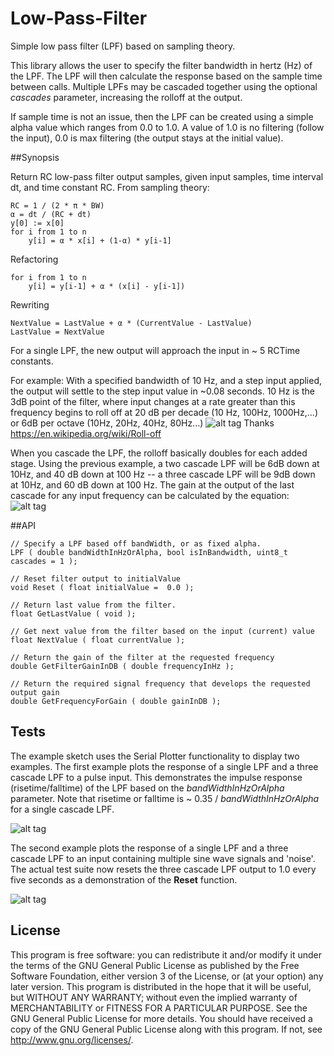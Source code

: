 # Low-Pass-Filter

Simple low pass filter (LPF) based on sampling theory.  

This library allows the user to specify the filter bandwidth in hertz (Hz) of the LPF. The LPF will then calculate the response based on the sample time between calls.  Multiple LPFs may be cascaded together using the optional *cascades* parameter, increasing the rolloff at the output.

If sample time is not an issue, then the LPF can be created using a simple alpha value which ranges from 0.0 to 1.0. A value of 1.0 is no filtering (follow the input), 0.0 is max filtering (the output stays at the initial value).

##Synopsis

Return RC low-pass filter output samples, given input samples, time interval dt, and time constant RC. From sampling theory:

	RC = 1 / (2 * π * BW)
	α = dt / (RC + dt)
	y[0] := x[0]
	for i from 1 to n
		y[i] = α * x[i] + (1-α) * y[i-1]

Refactoring

	for i from 1 to n
		y[i] = y[i-1] + α * (x[i] - y[i-1])

Rewriting

	NextValue = LastValue + α * (CurrentValue - LastValue)
	LastValue = NextValue
	
For a single LPF, the new output will approach the input in ~ 5 RCTime constants. 

For example: With a specified bandwidth of 10 Hz, and a step input applied, the output will settle to the step input value in ~0.08 seconds. 10 Hz is the 3dB point of the filter, where input changes at a rate greater than this frequency begins to roll off at 20 dB per decade (10 Hz, 100Hz, 1000Hz,...) or 6dB per octave (10Hz, 20Hz, 40Hz, 80Hz...)
![alt tag](https://cloud.githubusercontent.com/assets/3778024/21202816/901c5764-c215-11e6-9895-a39fdd9bd3f0.png)
Thanks https://en.wikipedia.org/wiki/Roll-off

When you cascade the LPF, the rolloff basically doubles for each added stage.  Using the previous example, a two cascade LPF will be 6dB down at 10Hz, and 40 dB down at 100 Hz -- a three cascade LPF will be 9dB down at 10Hz, and 60 dB down at 100 Hz. The gain at the output of the last cascade for any input frequency can be calculated by the equation: 
![alt tag](https://cloud.githubusercontent.com/assets/3778024/22388677/4d7d7082-e4a7-11e6-825d-a0b118c8dc41.png)

##API

	// Specify a LPF based off bandWidth, or as fixed alpha.
	LPF ( double bandWidthInHzOrAlpha, bool isInBandwidth, uint8_t cascades = 1 );

	// Reset filter output to initialValue
	void Reset ( float initialValue =  0.0 );

	// Return last value from the filter.
	float GetLastValue ( void );

	// Get next value from the filter based on the input (current) value
	float NextValue ( float currentValue );
	
	// Return the gain of the filter at the requested frequency
	double GetFilterGainInDB ( double frequencyInHz );

	// Return the required signal frequency that develops the requested output gain
	double GetFrequencyForGain ( double gainInDB );
  
## Tests

The example sketch uses the Serial Plotter functionality to display two examples. The first example plots the response of a single LPF and a three cascade LPF to a pulse input. This demonstrates the impulse response (risetime/falltime) of the LPF based on the *bandWidthInHzOrAlpha* parameter. Note that risetime or falltime is ~ 0.35 / *bandWidthInHzOrAlpha* for a single cascade LPF. 

![alt tag](https://cloud.githubusercontent.com/assets/3778024/22360065/2d42c230-e412-11e6-9cef-5dc5463204e3.png)

The second example plots the response of a single LPF and a three cascade LPF to an input containing multiple sine wave signals and 'noise'. The actual test suite now resets the three cascade LPF output to 1.0 every five seconds as a demonstration of the **Reset** function.

![alt tag](https://cloud.githubusercontent.com/assets/3778024/22360073/39756224-e412-11e6-8182-a1a94617328c.png)

## License

This program is free software: you can redistribute it and/or modify it under the terms of the GNU General Public License as published by the Free Software Foundation, either version 3 of the License, or (at your option) any later version. This program is distributed in the hope that it will be useful, but WITHOUT ANY WARRANTY; without even the implied warranty of MERCHANTABILITY or FITNESS FOR A PARTICULAR PURPOSE. See the GNU General Public License for more details. You should have received a copy of the GNU General Public License along with this program. If not, see http://www.gnu.org/licenses/.


